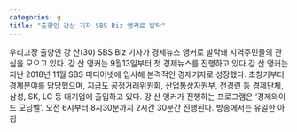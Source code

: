 ```yaml
---
categories: g
title: "출향인 강산 기자 SBS Biz 앵커로 발탁"
---
```

우리고장 출향인 강 산(30) SBS Biz 기자가 경제뉴스 앵커로 발탁돼 지역주민들의 관심을 모으고 있다. 강 산 앵커는 9월13일부터 첫 경제뉴스를 진행하고 있다.강 산 앵커는 지난 2018년 11월 SBS 미디어넷에 입사해 본격적인 경제기자로 성장했다. 초창기부터 경제분야를 담당했으며, 지금도 공정거래위원회, 산업통상자원부, 전경련 등 경제단체, 삼성, SK, LG 등 대기업에 출입하고 있다. 강 산 앵커가 진행하는 프로그램은 ‘경제와이드 모닝벨’. 오전 6시부터 8시30분까지 2시간 30분간 진행된다. 방송에서는 유일한 아침